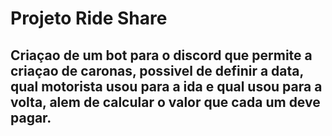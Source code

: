 # Projeto Ride Share

## Criaçao de um bot para o discord que permite a criaçao de caronas, possivel de definir a data, qual motorista usou para a ida e qual usou para a volta, alem de calcular o valor que cada um deve pagar.
